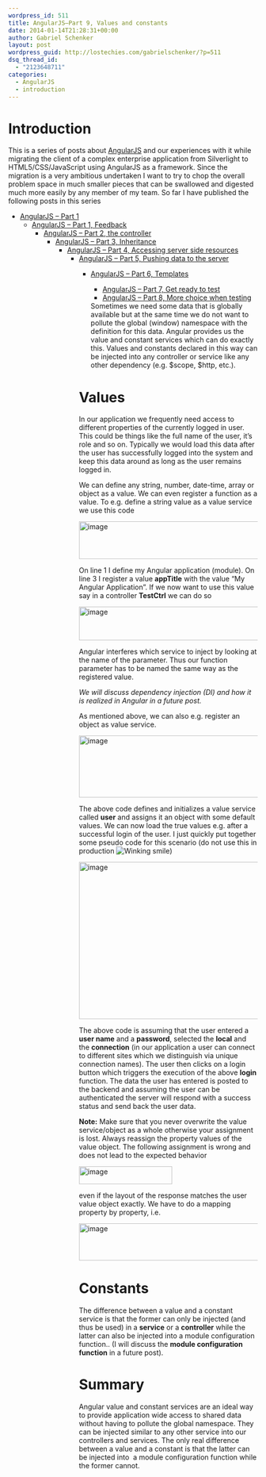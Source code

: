 ```yaml
---
wordpress_id: 511
title: AngularJS–Part 9, Values and constants
date: 2014-01-14T21:28:31+00:00
author: Gabriel Schenker
layout: post
wordpress_guid: http://lostechies.com/gabrielschenker/?p=511
dsq_thread_id:
  - "2123648711"
categories:
  - AngularJS
  - introduction
---
```

# Introduction

This is a series of posts about [AngularJS](http://angularjs.org/) and our experiences with it while migrating the client of a complex enterprise application from Silverlight to HTML5/CSS/JavaScript using AngularJS as a framework. Since the migration is a very ambitious undertaken I want to try to chop the overall problem space in much smaller pieces that can be swallowed and digested much more easily by any member of my team. So far I have published the following posts in this series 

  * [AngularJS – Part 1](https://lostechies.com/gabrielschenker/2013/12/05/angularjspart-1/) 
      * [AngularJS – Part 1, Feedback](https://lostechies.com/gabrielschenker/2013/12/07/angularjspart-1-feedback/) 
          * [AngularJS – Part 2, the controller](https://lostechies.com/gabrielschenker/2013/12/09/angularjspart-2-the-controller/) 
              * [AngularJS – Part 3, Inheritance](https://lostechies.com/gabrielschenker/2013/12/10/angularjspart-3-inheritance/) 
                  * [AngularJS – Part 4, Accessing server side resources](https://lostechies.com/gabrielschenker/2013/12/12/angularjspart-4-accessing-server-side-resources/) 
                      * [AngularJS – Part 5, Pushing data to the server](https://lostechies.com/gabrielschenker/2013/12/17/angularjspart-5-pushing-data-to-the-server/) 
                          * [AngularJS – Part 6, Templates](https://lostechies.com/gabrielschenker/2013/12/28/angularjspart-6-templates/) 
                              * [AngularJS – Part 7, Get ready to test](https://lostechies.com/gabrielschenker/2013/12/30/angularjspart-7-getting-ready-to-test/)
                              * [AngularJS – Part 8, More choice when testing](https://lostechies.com/gabrielschenker/2013/12/30/angularjspart-8-more-choice-when-testing/)</ul> 
                            Sometimes we need some data that is globally available but at the same time we do not want to pollute the global (window) namespace with the definition for this data. Angular provides us the value and constant services which can do exactly this. Values and constants declared in this way can be injected into any controller or service like any other dependency (e.g. $scope, $http, etc.).
                            
                            # Values
                            
                            In our application we frequently need access to different properties of the currently logged in user. This could be things like the full name of the user, it’s role and so on. Typically we would load this data after the user has successfully logged into the system and keep this data around as long as the user remains logged in.
                            
                            We can define any string, number, date-time, array or object as a value. We can even register a function as a value. To e.g. define a string value as a value service we use this code
                            
                            [<img style="border-left-width: 0px;border-right-width: 0px;border-bottom-width: 0px;padding-top: 0px;padding-left: 0px;padding-right: 0px;border-top-width: 0px" border="0" alt="image" src="https://lostechies.com/content/gabrielschenker/uploads/2014/01/image_thumb.png" width="488" height="76" />](https://lostechies.com/content/gabrielschenker/uploads/2014/01/image.png)
                            
                            On line 1 I define my Angular application (module). On line 3 I register a value **appTitle** with the value “My Angular Application”. If we now want to use this value say in a controller **TestCtrl** we can do so
                            
                            [<img style="border-left-width: 0px;border-right-width: 0px;border-bottom-width: 0px;padding-top: 0px;padding-left: 0px;padding-right: 0px;border-top-width: 0px" border="0" alt="image" src="https://lostechies.com/content/gabrielschenker/uploads/2014/01/image_thumb1.png" width="473" height="68" />](https://lostechies.com/content/gabrielschenker/uploads/2014/01/image1.png)
                            
                            Angular interferes which service to inject by looking at the name of the parameter. Thus our function parameter has to be named the same way as the registered value.
                            
                            _We will discuss dependency injection (DI) and how it is realized in Angular in a future post._
                            
                            As mentioned above, we can also e.g. register an object as value service.
                            
                            [<img style="border-left-width: 0px;border-right-width: 0px;border-bottom-width: 0px;padding-top: 0px;padding-left: 0px;padding-right: 0px;border-top-width: 0px" border="0" alt="image" src="https://lostechies.com/content/gabrielschenker/uploads/2014/01/image_thumb2.png" width="405" height="125" />](https://lostechies.com/content/gabrielschenker/uploads/2014/01/image2.png)
                            
                            The above code defines and initializes a value service called **user** and assigns it an object with some default values. We can now load the true values e.g. after a successful login of the user. I just quickly put together some pseudo code for this scenario (do not use this in production <img class="wlEmoticon wlEmoticon-winkingsmile" style="border-top-style: none;border-bottom-style: none;border-right-style: none;border-left-style: none" alt="Winking smile" src="https://lostechies.com/content/gabrielschenker/uploads/2014/01/wlEmoticon-winkingsmile.png" />)
                            
                            [<img style="border-left-width: 0px;border-right-width: 0px;border-bottom-width: 0px;padding-top: 0px;padding-left: 0px;padding-right: 0px;border-top-width: 0px" border="0" alt="image" src="https://lostechies.com/content/gabrielschenker/uploads/2014/01/image_thumb3.png" width="587" height="317" />](https://lostechies.com/content/gabrielschenker/uploads/2014/01/image3.png)
                            
                            The above code is assuming that the user entered a **user name** and a **password**, selected the **local** and the **connection** (in our application a user can connect to different sites which we distinguish via unique connection names). The user then clicks on a login button which triggers the execution of the above **login** function. The data the user has entered is posted to the backend and assuming the user can be authenticated the server will respond with a success status and send back the user data.
                            
                            **Note:** Make sure that you never overwrite the value service/object as a whole otherwise your assignment is lost. Always reassign the property values of the value object. The following assignment is wrong and does not lead to the expected behavior
                            
                            [<img style="border-top: 0px;border-right: 0px;border-bottom: 0px;padding-top: 0px;padding-left: 0px;border-left: 0px;padding-right: 0px" border="0" alt="image" src="https://lostechies.com/content/gabrielschenker/uploads/2014/01/image_thumb4.png" width="188" height="36" />](https://lostechies.com/content/gabrielschenker/uploads/2014/01/image4.png)
                            
                            even if the layout of the response matches the user value object exactly. We have to do a mapping property by property, i.e.
                            
                            [<img style="border-top: 0px;border-right: 0px;border-bottom: 0px;padding-top: 0px;padding-left: 0px;border-left: 0px;padding-right: 0px" border="0" alt="image" src="https://lostechies.com/content/gabrielschenker/uploads/2014/01/image_thumb5.png" width="368" height="75" />](https://lostechies.com/content/gabrielschenker/uploads/2014/01/image5.png)
                            
                            # Constants
                            
                            The difference between a value and a constant service is that the former can only be injected (and thus be used) in a **service** or a **controller** while the latter can also be injected into a module configuration function.. (I will discuss the **module configuration function** in a future post).
                            
                            # Summary
                            
                            Angular value and constant services are an ideal way to provide application wide access to shared data without having to pollute the global namespace. They can be injected similar to any other service into our controllers and services. The only real difference between a value and a constant is that the latter can be injected into&nbsp; a module configuration function while the former cannot.